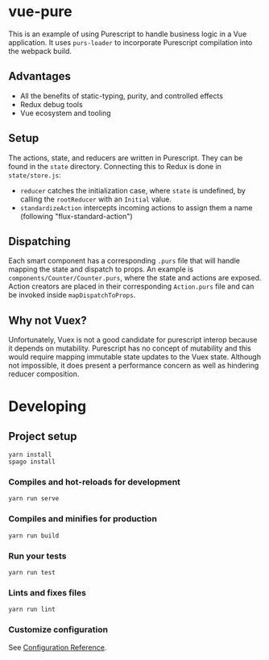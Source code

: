 # vue-pure

This is an example of using Purescript to handle business logic in a Vue application. It uses `purs-loader` to incorporate Purescript compilation into the webpack build.

## Advantages
* All the benefits of static-typing, purity, and controlled effects
* Redux debug tools
* Vue ecosystem and tooling

## Setup
The actions, state, and reducers are written in Purescript. They can be found in the `state` directory.
Connecting this to Redux is done in `state/store.js`:
 * `reducer` catches the initialization case, where `state` is undefined, by calling the `rootReducer` with an `Initial` value.
 * `standardizeAction` intercepts incoming actions to assign them a name (following "flux-standard-action")

## Dispatching
Each smart component has a corresponding `.purs` file that will handle mapping the state and dispatch to props. An example is `components/Counter/Counter.purs`, where the state and actions are exposed.
Action creators are placed in their corresponding `Action.purs` file and can be invoked inside `mapDispatchToProps`.

## Why not Vuex?
Unfortunately, Vuex is not a good candidate for purescript interop because it depends on mutability. Purescript has no concept of mutability and this would require mapping immutable state updates to the Vuex state. Although not impossible, it does present a performance concern as well as hindering reducer composition.

# Developing

## Project setup
```
yarn install
spago install
```

### Compiles and hot-reloads for development
```
yarn run serve
```

### Compiles and minifies for production
```
yarn run build
```

### Run your tests
```
yarn run test
```

### Lints and fixes files
```
yarn run lint
```

### Customize configuration
See [Configuration Reference](https://cli.vuejs.org/config/).
